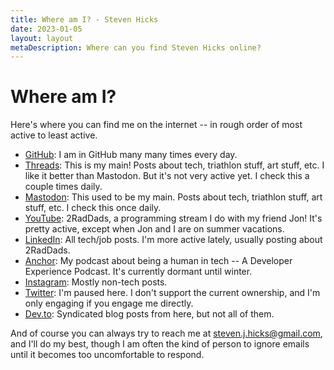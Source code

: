 ```yaml
---
title: Where am I? - Steven Hicks
date: 2023-01-05
layout: layout
metaDescription: Where can you find Steven Hicks online?
---
```


# Where am I?

Here's where you can find me on the internet -- in rough order of most active to least active.

- [GitHub](https://github.com/pepopowitz): I am in GitHub many many times every day.
- [Threads](https://www.threads.net/@pepopowitz): This is my main! Posts about tech, triathlon stuff, art stuff, etc. I like it better than Mastodon. But it's not very active yet. I check this a couple times daily.
- [Mastodon](https://hachyderm.io/@pepopowitz): This used to be my main. Posts about tech, triathlon stuff, art stuff, etc. I check this once daily.
- [YouTube](www.youtube.com/@2RadDads): 2RadDads, a programming stream I do with my friend Jon! It's pretty active, except when Jon and I are on summer vacations.
- [LinkedIn](https://linkedin.com/in/stevenjhicks/): All tech/job posts. I'm more active lately, usually posting about 2RadDads.
- [Anchor](https://anchor.fm/a-developer-experience): My podcast about being a human in tech -- A Developer Experience Podcast. It's currently dormant until winter.
- [Instagram](https://www.instagram.com/pepopowitz/): Mostly non-tech posts.
- [Twitter](https://twitter.com/pepopowitz): I'm paused here. I don't support the current ownership, and I'm only engaging if you engage me directly.
- [Dev.to](https://dev.to/pepopowitz): Syndicated blog posts from here, but not all of them.

And of course you can always try to reach me at [steven.j.hicks@gmail.com](mailto:steven.j.hicks@gmail.com), and I'll do my best, though I am often the kind of person to ignore emails until it becomes too uncomfortable to respond.
